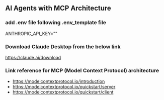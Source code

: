 
## AI Agents with MCP Architecture

### add .env file following .env_template file
ANTHROPIC_API_KEY=""

### Download Claude Desktop from the below link
https://claude.ai/download

### Link reference for MCP (Model Context Protocol) architecture
- https://modelcontextprotocol.io/introduction
- https://modelcontextprotocol.io/quickstart/server
- https://modelcontextprotocol.io/quickstart/client
